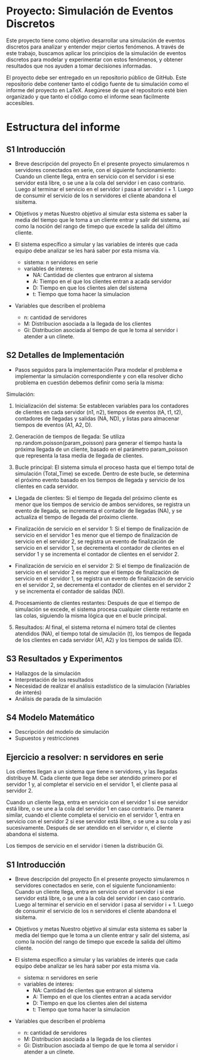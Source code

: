 # Proyecto: Simulación de Eventos Discretos

Este proyecto tiene como objetivo desarrollar una simulación de eventos discretos para analizar y entender mejor ciertos fenómenos. A través de este trabajo, buscamos aplicar los principios de la simulación de eventos discretos para modelar y experimentar con estos fenómenos, y obtener resultados que nos ayuden a tomar decisiones informadas.

El proyecto debe ser entregado en un repositorio público de GitHub. Este repositorio debe contener tanto el código fuente de tu simulación como el informe del proyecto en LaTeX. Asegúrese de que el repositorio esté bien organizado y que tanto el código como el informe sean fácilmente accesibles.

# Estructura del informe

## S1 Introducción

- Breve descripción del proyecto
    En el presente proyecto simularemos n servidores conectados en serie, con el siguiente funcionamiento:
    Cuando un cliente llega, entra en servicio con el servidor i si ese servidor está libre, o se une a la cola del servidor i en caso contrario. Luego al terminar el servicio en el servidor i pasa al servidor i + 1. Luego de consumir el servicio de los n servidores el cliente abandona el sisitema.

- Objetivos y metas
    Nuestro objetivo al simular esta sistema es saber la media del tiempo que le toma a un cliente entrar y salir del sistema, así como la noción del rango de timepo que excede la salida del último cliente.

- El sistema específico a simular y las variables de interés que cada equipo debe analizar se les hará saber por esta misma vía.
    - sistema: n servidores en serie
    - variables de interes: 
        - NA: Cantidad de clientes que entraron al sistema
        - A: Tiempo en el que los clientes entran a acada servidor
        - D: Tiempo en que los clientes alen del sistema
        - t: Tiempo que toma hacer la simulacion

- Variables que describen el problema
    - n: cantidad de servidores
    - M: Distribucion asociada a la llegada de los clientes
    - Gi: Distribucion asociada al tiempo de que le toma al servidor i atender a un clinete.
    

## S2 Detalles de Implementación

- Pasos seguidos para la implementación
Para modelar el problema e implementar la simulación correspondiente y con ella resolver dicho problema en cuestión debemos definir como sería la misma:

Simulación:
1. Inicialización del sistema: Se establecen variables para los contadores de clientes en cada servidor (n1, n2), tiempos de eventos (tA, t1, t2), contadores de llegadas y salidas (NA, ND), y listas para almacenar tiempos de eventos (A1, A2, D).

2. Generación de tiempos de llegada: Se utiliza np.random.poisson(param_poisson) para generar el tiempo hasta la próxima llegada de un cliente, basado en el parámetro param_poisson que representa la tasa media de llegada de clientes.

3. Bucle principal: El sistema simula el proceso hasta que el tiempo total de simulación (Total_Time) se excede. Dentro de este bucle, se determina el próximo evento basado en los tiempos de llegada y servicio de los clientes en cada servidor.
- Llegada de clientes: Si el tiempo de llegada del próximo cliente es menor que los tiempos de servicio de ambos servidores, se registra un evento de llegada, se incrementa el contador de llegadas (NA), y se actualiza el tiempo de llegada del próximo cliente.

- Finalización de servicio en el servidor 1: Si el tiempo de finalización de servicio en el servidor 1 es menor que el tiempo de finalización de servicio en el servidor 2, se registra un evento de finalización de servicio en el servidor 1, se decrementa el contador de clientes en el servidor 1 y se incrementa el contador de clientes en el servidor 2.

- Finalización de servicio en el servidor 2: Si el tiempo de finalización de servicio en el servidor 2 es menor que el tiempo de finalización de servicio en el servidor 1, se registra un evento de finalización de servicio en el servidor 2, se decrementa el contador de clientes en el servidor 2 y se incrementa el contador de salidas (ND).

4. Procesamiento de clientes restantes: Después de que el tiempo de simulación se excede, el sistema procesa cualquier cliente restante en las colas, siguiendo la misma lógica que en el bucle principal.

5. Resultados: Al final, el sistema retorna el número total de clientes atendidos (NA), el tiempo total de simulación (t), los tiempos de llegada de los clientes en cada servidor (A1, A2) y los tiempos de salida (D).

## S3 Resultados y Experimentos

- Hallazgos de la simulación
- Interpretación de los resultados
- Necesidad de realizar el análisis estadístico de la simulación (Variables de interés)
- Análisis de parada de la simulación

## S4 Modelo Matemático

- Descripción del modelo de simulación
- Supuestos y restricciones


## Ejercicio a resolver: n servidores en serie

Los clientes llegan a un sistema que tiene n servidores, y las llegadas distribuye M. Cada cliente que llega debe ser atendido primero por el servidor 1 y, al completar el servicio en el servidor 1, el cliente pasa al servidor 2.

Cuando un cliente llega, entra en servicio con el servidor 1 si ese servidor está libre, o se une a la cola del servidor 1 en caso contrario. De manera similar, cuando el cliente completa el servicio en el servidor 1, entra en servicio con el servidor 2 si ese servidor está libre, o se une a su cola y asi sucesivamente. Después de ser atendido en el servidor n, el cliente abandona el sistema.

Los tiempos de servicio en el servidor i tienen la distribución Gi.


## S1 Introducción

- Breve descripción del proyecto
    En el presente proyecto simularemos n servidores conectados en serie, con el siguiente funcionamiento:
    Cuando un cliente llega, entra en servicio con el servidor i si ese servidor está libre, o se une a la cola del servidor i en caso contrario. Luego al terminar el servicio en el servidor i pasa al servidor i + 1. Luego de consumir el servicio de los n servidores el cliente abandona el sisitema.

- Objetivos y metas
    Nuestro objetivo al simular esta sistema es saber la media del tiempo que le toma a un cliente entrar y salir del sistema, así como la noción del rango de timepo que excede la salida del último cliente.

- El sistema específico a simular y las variables de interés que cada equipo debe analizar se les hará saber por esta misma vía.
    - sistema: n servidores en serie
    - variables de interes: 
        - NA: Cantidad de clientes que entraron al sistema
        - A: Tiempo en el que los clientes entran a acada servidor
        - D: Tiempo en que los clientes alen del sistema
        - t: Tiempo que toma hacer la simulacion

- Variables que describen el problema
    - n: cantidad de servidores
    - M: Distribucion asociada a la llegada de los clientes
    - Gi: Distribucion asociada al tiempo de que le toma al servidor i atender a un clinete.
    